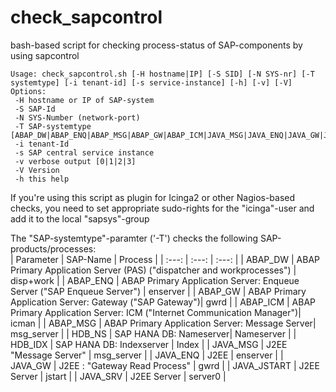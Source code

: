 # check_sapcontrol
bash-based script for checking process-status of SAP-components by using sapcontrol
```
Usage: check_sapcontrol.sh [-H hostname|IP] [-S SID] [-N SYS-nr] [-T systemtype] [-i tenant-id] [-s service-instance] [-h] [-v] [-V]
Options:
 -H hostname or IP of SAP-system
 -S SAP-Id
 -N SYS-Number (network-port)
 -T SAP-systemtype [ABAP_DW|ABAP_ENQ|ABAP_MSG|ABAP_GW|ABAP_ICM|JAVA_MSG|JAVA_ENQ|JAVA_GW|JAVA_JSTART|JAVA_SRV0|JAVA_SRV1|JAVA_SRV2|JAVA_SRV3|JAVA_SRV|HDB_NS|HDB_IDX]
 -i tenant-Id
 -s SAP central service instance
 -v verbose output [0|1|2|3]
 -V Version
 -h this help
```

 If you're using this script as plugin for Icinga2 or other Nagios-based checks, you need to set appropriate sudo-rights for the "icinga"-user and add it to the local "sapsys"-group

The "SAP-systemtype"-paramter ('-T') checks the following SAP-products/processes:  
| Parameter | SAP-Name | Process |
| :---: | :---: | :---: |
| ABAP_DW | ABAP Primary Application Server (PAS) ("dispatcher and workprocesses") | disp+work |
| ABAP_ENQ | ABAP Primary Application Server: Enqueue Server ("SAP Enqueue Server") | enserver |
| ABAP_GW | ABAP Primary Application Server: Gateway ("SAP Gateway")| gwrd |
| ABAP_ICM | ABAP Primary Application Server: ICM ("Internet Communication Manager")| icman |
| ABAP_MSG | ABAP Primary Application Server: Message Server| msg_server |
| HDB_NS | SAP HANA DB: Nameserver| Nameserver |
| HDB_IDX | SAP HANA DB: Indexserver | Index |
| JAVA_MSG | J2EE "Message Server" | msg_server |
| JAVA_ENQ | J2EE | enserver |
| JAVA_GW | J2EE : "Gateway Read Process" | gwrd |
| JAVA_JSTART | J2EE Server  | jstart |
| JAVA_SRV | J2EE Server | server0 |
